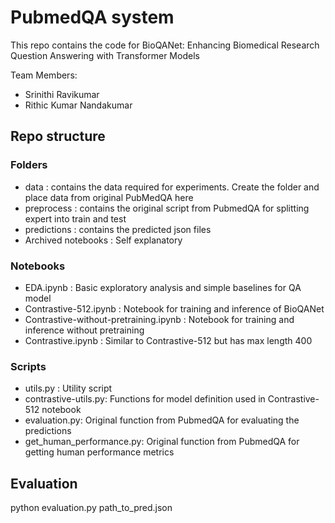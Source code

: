 # PubmedQA system

This repo contains the code for BioQANet: Enhancing Biomedical Research Question Answering with Transformer Models

Team Members:

- Srinithi Ravikumar
- Rithic Kumar Nandakumar

## Repo structure

### Folders
- data : contains the data required for experiments. Create the folder and place data from original PubMedQA here
- preprocess : contains the original script from PubmedQA for splitting expert into train and test
- predictions : contains the predicted json files
- Archived notebooks : Self explanatory

### Notebooks

- EDA.ipynb : Basic exploratory analysis and simple baselines for QA model
- Contrastive-512.ipynb : Notebook for training and inference of BioQANet
- Contrastive-without-pretraining.ipynb : Notebook for training and inference without pretraining
- Contrastive.ipynb : Similar to Contrastive-512 but has max length 400

### Scripts

- utils.py : Utility script
- contrastive-utils.py: Functions for model definition used in Contrastive-512 notebook
- evaluation.py: Original function from PubmedQA for evaluating the predictions
- get_human_performance.py: Original function from PubmedQA for getting human performance metrics

## Evaluation

python evaluation.py path_to_pred.json